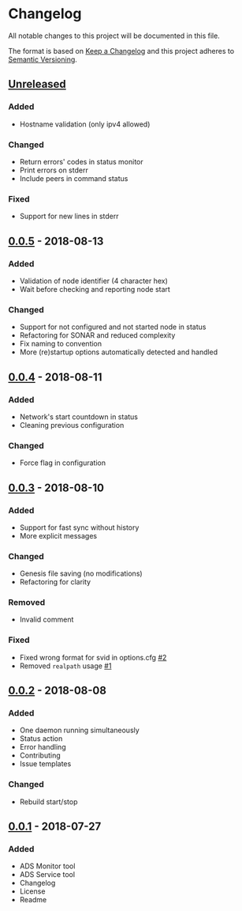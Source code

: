 # Changelog
All notable changes to this project will be documented in this file.

The format is based on [Keep a Changelog](https://keepachangelog.com/en/1.0.0/)
and this project adheres to [Semantic Versioning](https://semver.org/spec/v2.0.0.html).

## [Unreleased]
### Added
- Hostname validation (only ipv4 allowed)

### Changed
- Return errors' codes in status monitor
- Print errors on stderr
- Include peers in command status

### Fixed
- Support for new lines in stderr

## [0.0.5] - 2018-08-13
### Added
- Validation of node identifier (4 character hex)
- Wait before checking and reporting node start

### Changed
- Support for not configured and not started node in status
- Refactoring for SONAR and reduced complexity
- Fix naming to convention
- More (re)startup options automatically detected and handled

## [0.0.4] - 2018-08-11
### Added
- Network's start countdown in status
- Cleaning previous configuration

### Changed
- Force flag in configuration

## [0.0.3] - 2018-08-10
### Added
- Support for fast sync without history
- More explicit messages

### Changed
- Genesis file saving (no modifications)
- Refactoring for clarity

### Removed
- Invalid comment

### Fixed
- Fixed wrong format for svid in options.cfg [#2]
- Removed `realpath` usage [#1]

## [0.0.2] - 2018-08-08
### Added
- One daemon running simultaneously
- Status action
- Error handling
- Contributing
- Issue templates

### Changed
- Rebuild start/stop

## [0.0.1] - 2018-07-27
### Added
- ADS Monitor tool
- ADS Service tool
- Changelog
- License
- Readme

[Unreleased]: https://github.com/adshares/ads-tools/compare/v0.0.5...HEAD

[0.0.5]: https://github.com/adshares/ads-tools/compare/v0.0.4...v0.0.5
[0.0.4]: https://github.com/adshares/ads-tools/compare/v0.0.3...v0.0.4
[0.0.3]: https://github.com/adshares/ads-tools/compare/v0.0.2...v0.0.3
[0.0.2]: https://github.com/adshares/ads-tools/compare/v0.0.1...v0.0.2
[0.0.1]: https://github.com/adshares/ads-tools/releases/tag/v0.0.1

[#1]: https://github.com/adshares/ads-tools/issues/1
[#2]: https://github.com/adshares/ads-tools/issues/2
